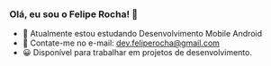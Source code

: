 ### Olá, eu sou o Felipe Rocha! 👋


- 🔭 Atualmente estou estudando Desenvolvimento Mobile Android
- 🌱 Contate-me no e-mail: dev.feliperocha@gmail.com
- 😀 Disponível para trabalhar em projetos de desenvolvimento.

